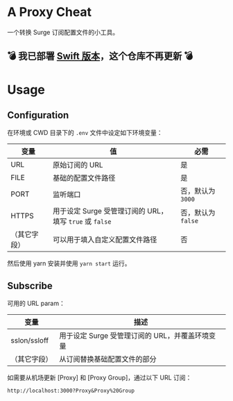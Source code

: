 # A Proxy Cheat

一个转换 Surge 订阅配置文件的小工具。

## 💣 我已部署 [Swift 版本](https://github.com/StevenRCE0/APC-Swift)，这个仓库不再更新 💣

# Usage

## Configuration

在环境或 CWD 目录下的 `.env` 文件中设定如下环境变量：

| 变量         | 值                                                          | 必需                 |
| ------------ | ----------------------------------------------------------- | -------------------- |
| URL          | 原始订阅的 URL                                              | 是                   |
| FILE         | 基础的配置文件路径                                          | 是                   |
| PORT         | 监听端口                                                    | 否，默认为 `3000`  |
| HTTPS        | 用于设定 Surge 受管理订阅的 URL，填写 `true` 或 `false` | 否，默认为 `false` |
| （其它字段） | 可以用于填入自定义配置文件路径                              | 否                   |

然后使用 yarn 安装并使用 `yarn start` 运行。

## Subscribe

可用的 URL param：

| 变量         | 描述                                            |
| ------------ | ----------------------------------------------- |
| sslon/ssloff | 用于设定 Surge 受管理订阅的 URL，并覆盖环境变量 |
| （其它字段） | 从订阅替换基础配置文件的部分                    |

如需要从机场更新 [Proxy] 和 [Proxy Group]，通过以下 URL 订阅：

``http://localhost:3000?Proxy&Proxy%20Group``
